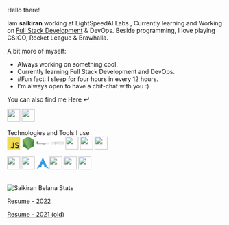 Hello there!

Iam **saikiran** working at LightSpeedAI Labs , Currently learning and Working on <u>Full Stack Development</u> & DevOps.
Beside programming, I love playing CS:GO, Rocket League & Brawhalla.

A bit more of myself:

- Always working on something cool.
- Currently learning Full Stack Development and DevOps.
- #Fun fact: I sleep for four hours in every 12 hours.
- I'm always open to have a chit-chat with you :)



You can also find me Here ↵

<a href="https://www.linkedin.com/in/saikiran-belana-81004613a/"><img height="30px" width="30px" src="https://cdn.pixabay.com/photo/2017/08/22/11/56/linked-in-2668700__340.png"/></a>
<a href="https://www.instagram.com/copycharming/?hl=en"><img height="30px" width="30px" src="https://cdn.pixabay.com/photo/2016/08/09/17/52/instagram-1581266__340.jpg"/></a>
</br>

Technologies and Tools I use</b></br>
<img height ="30px" width="30px" src="https://raw.githubusercontent.com/github/explore/80688e429a7d4ef2fca1e82350fe8e3517d3494d/topics/javascript/javascript.png"/>
<img height ="30px" width="30px" src="https://raw.githubusercontent.com/github/explore/80688e429a7d4ef2fca1e82350fe8e3517d3494d/topics/nodejs/nodejs.png"/>
<img height ="30px" width="30px" src="https://raw.githubusercontent.com/github/explore/80688e429a7d4ef2fca1e82350fe8e3517d3494d/topics/mongodb/mongodb.png"/>
<img height ="30px" width="30px" src="https://raw.githubusercontent.com/github/explore/80688e429a7d4ef2fca1e82350fe8e3517d3494d/topics/express/express.png" />
<img height ="30px" width="30px" src="https://upload.wikimedia.org/wikipedia/commons/thumb/d/d5/Tailwind_CSS_Logo.svg/2048px-Tailwind_CSS_Logo.svg.png" />
<img height ="30px" width="30px" src="https://lh3.googleusercontent.com/WgTVt2TUmCDrJuhBVQi84ynGogOcDzzAwKrR4IUxObCoNd-VAVeRph3gQtlUEgYq2yj9OgwtsGw0ylIwigC66jHmy1I0oxJ3GbNaS1criuH6-ohZ39dnwLOdhAzYuqaR1OX5ln7n" />
<img height ="30px" width="30px" src="https://w7.pngwing.com/pngs/431/965/png-transparent-figma-designer-computer-icons-material-design-design-rectangle-poster-logo.png" />



<img height ="30px" width="30px" src="https://img.icons8.com/color/48/000000/git.png"/>    <img height ="30px" width="30px" src="https://img.icons8.com/dusk/64/000000/docker.png"/> <img height ="30px" width="30px" src="images/arch.png"/><img height ="30px" width="30px" src="https://img.icons8.com/dusk/64/000000/visual-studio-code-2019.png"/>
<img height ="30px" width="30px" src="https://spng.pngfind.com/pngs/s/328-3288645_k8s-logo-hd-png-download.png"/>
<img height ="30px" width="30px" src="https://banner2.cleanpng.com/20180515/zxe/kisspng-jenkins-docker-continuous-delivery-installation-so-5afa799e222331.1197773615263645741398.jpg"/>

</br>




<img alt="Saikiran Belana Stats" src="https://github-readme-stats.vercel.app/api?username=belanasaikiran&show_icons=true&hide_border=true" />



<a href="https://belanasaikiran.github.io/" target="_blank" > Resume - 2022 </a> 

<a href="https://belanasaikiran.github.io/profile-parallax/" target="_blank" > Resume - 2021 (old) </a>

<!---
Saikiranbelana/Saikiranbelana is a ✨ special ✨ repository because its `README.md` (this file) appears on your GitHub profile.
You can click the Preview link to take a look at your changes.
--->





